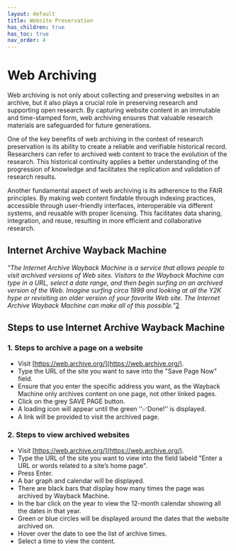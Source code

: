```yaml
---
layout: default
title: Website Preservation
has_children: true
has_toc: true
nav_order: 4
---
```

# Web Archiving

Web archiving is not only about collecting and preserving websites in an archive, but it also plays a crucial role in preserving research and supporting open research. By capturing website content in an immutable and time-stamped form, web archiving ensures that valuable research materials are safeguarded for future generations. 

One of the key benefits of web archiving in the context of research preservation is its ability to create a reliable and verifiable historical record. Researchers can refer to archived web content to trace the evolution of the research. This historical continuity applies a better understanding of the progression of knowledge and facilitates the replication and validation of research results.​

Another fundamental aspect of web archiving is its adherence to the FAIR principles. By making web content findable through indexing practices, accessible through user-friendly interfaces, interoperable via different systems, and reusable with proper licensing. This facilitates data sharing, integration, and reuse, resulting in more efficient and collaborative research.

## Internet Archive Wayback Machine

*"The Internet Archive Wayback Machine is a service that allows people to visit archived versions of Web sites. Visitors to the Wayback Machine can type in a URL, select a date range, and then begin surfing on an archived version of the Web. Imagine surfing circa 1999 and looking at all the Y2K hype or revisiting an older version of your favorite Web site. The Internet Archive Wayback Machine can make all of this possible."*[2]( https://help.archive.org/help/wayback-machine-general-information/)

## Steps to use Internet Archive Wayback Machine

### 1. Steps to archive a page on a website

- Visit [https://web.archive.org/](https://web.archive.org/). 
- Type the URL of the site you want to save into the "Save Page Now" field. 
- Ensure that you enter the specific address you want, as the Wayback Machine only archives content on one page, not other linked pages. 
- Click on the grey SAVE PAGE button. 
- A loading icon will appear until the green ‘’✅Done!’’ is displayed. 
- A link will be provided to visit the archived page.

### 2. Steps to view archived websites

- Visit [https://web.archive.org/](https://web.archive.org/). 
- Type the URL of the site you want to view into the field labeld "Enter a URL or words related to a site’s home page". 
- Press Enter. 
- A bar graph and calendar will be displayed. 
- There are black bars that display how many times the page was archived by Wayback Machine. 
- In the bar click on the year to view the 12-month calendar showing all the dates in that year. 
- Green or blue circles will be displayed around the dates that the website archived on. 
- Hover over the date to see the list of archive times. 
- Select a time to view the content. 